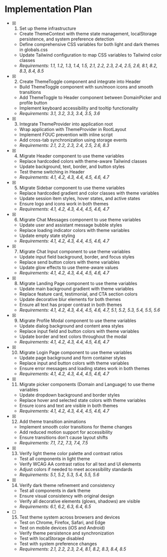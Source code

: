 # Implementation Plan

- [x] 1. Set up theme infrastructure

  - Create ThemeContext with theme state management, localStorage persistence, and system preference detection
  - Define comprehensive CSS variables for both light and dark themes in globals.css
  - Update Tailwind configuration to map CSS variables to Tailwind color classes
  - _Requirements: 1.1, 1.2, 1.3, 1.4, 1.5, 2.1, 2.2, 2.3, 2.4, 2.5, 2.6, 8.1, 8.2, 8.3, 8.4, 8.5_

- [x] 2. Create ThemeToggle component and integrate into Header

  - Build ThemeToggle component with sun/moon icons and smooth transitions
  - Add ThemeToggle to Header component between DomainPicker and profile button
  - Implement keyboard accessibility and tooltip functionality
  - _Requirements: 3.1, 3.2, 3.3, 3.4, 3.5, 3.6_

- [x] 3. Integrate ThemeProvider into application root

  - Wrap application with ThemeProvider in RootLayout
  - Implement FOUC prevention with inline script
  - Add cross-tab synchronization using storage events
  - _Requirements: 2.1, 2.2, 2.3, 2.4, 2.5, 2.6, 8.3_

- [x] 4. Migrate Header component to use theme variables

  - Replace hardcoded colors with theme-aware Tailwind classes
  - Update background, text, border, and button styles
  - Test theme switching in Header
  - _Requirements: 4.1, 4.2, 4.3, 4.4, 4.5, 4.6, 4.7_

- [x] 5. Migrate Sidebar component to use theme variables

  - Replace hardcoded gradient and color classes with theme variables
  - Update session item styles, hover states, and active states
  - Ensure logo and icons work in both themes
  - _Requirements: 4.1, 4.2, 4.3, 4.4, 4.5, 4.6, 4.7_

- [x] 6. Migrate Chat Messages component to use theme variables

  - Update user and assistant message bubble styles
  - Replace loading indicator colors with theme variables
  - Update empty state styling
  - _Requirements: 4.1, 4.2, 4.3, 4.4, 4.5, 4.6, 4.7_

- [x] 7. Migrate Chat Input component to use theme variables

  - Update input field background, border, and focus styles
  - Replace send button colors with theme variables
  - Update glow effects to use theme-aware values
  - _Requirements: 4.1, 4.2, 4.3, 4.4, 4.5, 4.6, 4.7_

- [x] 8. Migrate Landing Page component to use theme variables

  - Update main background gradient with theme variables
  - Replace feature card, testimonial, and CTA section colors
  - Update decorative blur elements for both themes
  - Ensure all text has proper contrast in both themes
  - _Requirements: 4.1, 4.2, 4.3, 4.4, 4.5, 4.6, 4.7, 5.1, 5.2, 5.3, 5.4, 5.5, 5.6_

- [x] 9. Migrate Profile Modal component to use theme variables

  - Update dialog background and content area styles
  - Replace input field and button colors with theme variables
  - Update border and text colors throughout the modal
  - _Requirements: 4.1, 4.2, 4.3, 4.4, 4.5, 4.6, 4.7_

- [x] 10. Migrate Login Page component to use theme variables

  - Update page background and form container styles
  - Replace input and button colors with theme variables
  - Ensure error messages and loading states work in both themes
  - _Requirements: 4.1, 4.2, 4.3, 4.4, 4.5, 4.6, 4.7_

- [x] 11. Migrate picker components (Domain and Language) to use theme variables

  - Update dropdown background and border styles
  - Replace hover and selected state colors with theme variables
  - Ensure icons and text are visible in both themes
  - _Requirements: 4.1, 4.2, 4.3, 4.4, 4.5, 4.6, 4.7_

- [x] 12. Add theme transition animations

  - Implement smooth color transitions for theme changes
  - Add reduced motion support for accessibility
  - Ensure transitions don't cause layout shifts
  - _Requirements: 7.1, 7.2, 7.3, 7.4, 7.5_

- [x] 13. Verify light theme color palette and contrast ratios

  - Test all components in light theme
  - Verify WCAG AA contrast ratios for all text and UI elements
  - Adjust colors if needed to meet accessibility standards
  - _Requirements: 5.1, 5.2, 5.3, 5.4, 5.5, 5.6_

- [x] 14. Verify dark theme refinement and consistency

  - Test all components in dark theme
  - Ensure visual consistency with original design
  - Verify all decorative elements (glows, shadows) are visible
  - _Requirements: 6.1, 6.2, 6.3, 6.4, 6.5_

- [ ] 15. Test theme system across browsers and devices

  - Test on Chrome, Firefox, Safari, and Edge
  - Test on mobile devices (iOS and Android)
  - Verify theme persistence and synchronization
  - Test with localStorage disabled
  - Test with system preference changes
  - _Requirements: 2.1, 2.2, 2.3, 2.4, 8.1, 8.2, 8.3, 8.4, 8.5_
